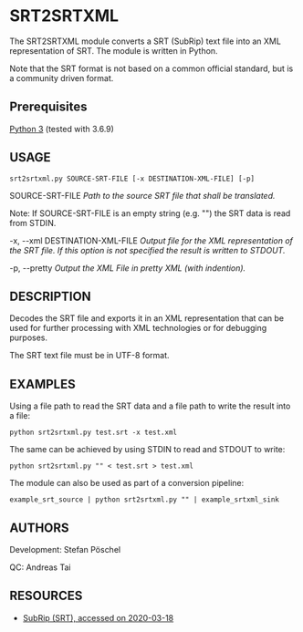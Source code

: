# SRT2SRTXML
The SRT2SRTXML module converts a SRT (SubRip) text file into an XML
representation of SRT. The module is written in Python.

Note that the SRT format is not based on a common official standard, but
is a community driven format.

## Prerequisites
[Python 3](https://www.python.org) (tested with 3.6.9)

## USAGE

    srt2srtxml.py SOURCE-SRT-FILE [-x DESTINATION-XML-FILE] [-p]

SOURCE-SRT-FILE <i>Path to the source SRT file that shall be translated.</i>

Note: If SOURCE-SRT-FILE is an empty string (e.g. "") the SRT data is read from STDIN.

-x, --xml DESTINATION-XML-FILE <i>Output file for the XML representation of the SRT file. If this option is not specified the result is written to STDOUT.</i>

-p, --pretty <i>Output the XML File in pretty XML (with indention).</i>


## DESCRIPTION
Decodes the SRT file and exports it in an XML representation that can be
used for further processing with XML technologies or for debugging
purposes.

The SRT text file must be in UTF-8 format.

## EXAMPLES
Using a file path to read the SRT data and a file path to write the result into a file:

    python srt2srtxml.py test.srt -x test.xml

The same can be achieved by using STDIN to read and STDOUT to write:

    python srt2srtxml.py "" < test.srt > test.xml
    
The module can also be used as part of a conversion pipeline:

    example_srt_source | python srt2srtxml.py "" | example_srtxml_sink

## AUTHORS
Development: Stefan Pöschel

QC: Andreas Tai

## RESOURCES
* [SubRip (SRT), accessed on 2020-03-18](https://en.wikipedia.org/wiki/SubRip)